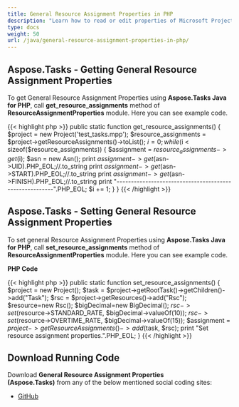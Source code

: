 ```yaml
---
title: General Resource Assignment Properties in PHP
description: "Learn how to read or edit properties of Microsoft Project (MPP/XML) resource assignments using Aspose.Tasks Java for PHP."
type: docs
weight: 50
url: /java/general-resource-assignment-properties-in-php/
---
```


## **Aspose.Tasks - Getting General Resource Assignment Properties**
To get General Resource Assignment Properties using **Aspose.Tasks Java for PHP**, call **get_resource_assignments** method of **ResourceAssignmentProperties** module. Here you can see example code.

{{< highlight php >}}
public static function get_resource_assignments()
{
    $project = new Project('test_tasks.mpp');
    $resource_assignments = $project->getResourceAssignments()->toList();
    $i = 0;
    while ($i < sizeof($resource_assignments))
    {
        $assignment = $resource_assignments->get($i);
        $asn = new Asn();
        print $assignment->get($asn->UID).PHP_EOL;//.to_string
        print $assignment->get($asn->START).PHP_EOL;//.to_string
        print $assignment->get($asn->FINISH).PHP_EOL;//.to_string
        print "--------------------------------------------------------".PHP_EOL;
        $i += 1;
    }
}
{{< /highlight >}}

## **Aspose.Tasks - Setting General Resource Assignment Properties**
To set general Resource Assignment Properties using **Aspose.Tasks Java for PHP**, call **set_resource_assignments** method of **ResourceAssignmentProperties** module. Here you can see example code.

**PHP Code**

{{< highlight php >}}
public static function set_resource_assignments()
{
    $project = new Project();
    $task = $project->getRootTask()->getChildren()->add("Task");
    $rsc = $project->getResources()->add("Rsc");
    $resource=new Rsc();
    $bigDecimal=new BigDecimal();
    $rsc->set($resource->STANDARD_RATE, $bigDecimal->valueOf(10));
    $rsc->set($resource->OVERTIME_RATE, $bigDecimal->valueOf(15));
    $assignment = $project->getResourceAssignments()->add($task, $rsc);
    print "Set resource assignment properties.".PHP_EOL;
}
{{< /highlight >}}

## **Download Running Code**
Download **General Resource Assignment Properties (Aspose.Tasks)** from any of the below mentioned social coding sites:

- [GitHub](https://github.com/aspose-tasks/Aspose.Tasks-for-Java/blob/master/Plugins/Aspose_Tasks_Java_for_PHP/src/aspose/tasks/WorkingWithResourceAssignments/ResourceAssignmentProperties.php)
